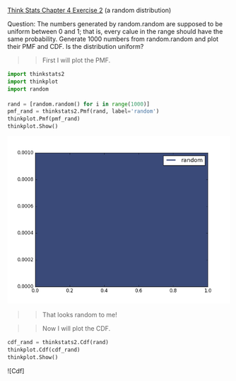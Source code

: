 [Think Stats Chapter 4 Exercise 2](http://greenteapress.com/thinkstats2/html/thinkstats2005.html#toc41) (a random distribution)

Question: The numbers generated by random.random are supposed to be uniform between 0 and 1; that is, every calue in the range should have the same probability. Generate 1000 numbers from random.random and plot their PMF and CDF. Is the distribution uniform?

>> First I will plot the PMF.  
  
```python
import thinkstats2
import thinkplot
import random

rand = [random.random() for i in range(1000)]
pmf_rand = thinkstats2.Pmf(rand, label='random')
thinkplot.Pmf(pmf_rand)
thinkplot.Show()
```
![Pmf](https://github.com/aschlissel/dsp/blob/master/randomrandom.png)  
>> That looks random to me!
  
>> Now I will plot the CDF.
  
```python
cdf_rand = thinkstats2.Cdf(rand)
thinkplot.Cdf(cdf_rand)
thinkplot.Show()
```
  
![Cdf]
